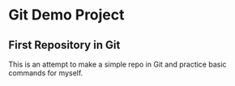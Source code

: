 # Git Demo Project
## First Repository in Git

This is an attempt to make a simple repo in Git and practice basic commands for myself.